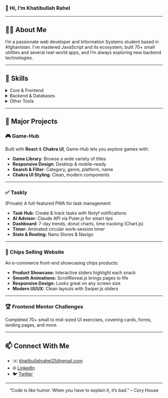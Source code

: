 <p align="center">
  <h3>👋 Hi, I’m Khatibullah Rahel</h1>
</p>

---

## 👨‍💻 About Me
I’m a passionate web developer and Information Systems student based in Afghanistan. I’ve mastered JavaScript and its ecosystem, built 70+ small utilities and several real-world apps, and I’m always exploring new backend technologies.

---

## 🔧 Skills

<details>
<summary>Core & Frontend</summary>

- **JavaScript (ES6+)** • **TypeScript**  
- **React** • **Next.js**  
- **Sass** • **Bootstrap** • **Tailwind CSS**  
</details>

<details>
<summary>Backend & Databases</summary>

- **Node.js** • **Express.js** • **Mongodb**
</details>

<details>
<summary>Other Tools</summary>

- **Git & GitHub** • **VS Code**  
- **Chart.js**, **Nano Stores**, **Navigo**, **Notyf**  
- **Puter.js** + **Claude API** • **ScrollReveal.js** • **Swiper.js**  
</details>

---

## 🚀 Major Projects

### 🎮 Game-Hub  
Built with **React** & **Chakra UI**, Game-Hub lets you explore games with:
- **Game Library**: Browse a wide variety of titles  
- **Responsive Design**: Desktop & mobile–ready  
- **Search & Filter**: Category, genre, platform, name  
- **Chakra UI Styling**: Clean, modern components  

---

### ✅ Taskly  
(Private) A full-featured PWA for task management:
- **Task Hub:** Create & track tasks with Notyf notifications  
- **AI Advisor:** Claude API via Puter.js for smart tips  
- **Dashboard:** 7-day trends, donut charts, time tracking (Chart.js)  
- **Timer:** Animated circular work-session timer  
- **State & Routing:** Nano Stores & Navigo  

---

### 🍟 Chips Selling Website  
An e-commerce front-end showcasing chips products:
- **Product Showcase:** Interactive sliders highlight each snack  
- **Smooth Animations:** ScrollReveal.js brings pages to life  
- **Responsive Design:** Looks great on any screen size  
- **Modern UI/UX:** Clean layouts with Swiper.js sliders  

---

### 🏆 Frontend Mentor Challenges  
Completed 70+ small to mid-sized UI exercises, covering cards, forms, landing pages, and more.

---

## 📫 Connect With Me

- ✉️ khatibullahrahel25@gmail.com
- 🌐 [LinkedIn](https://www.linkedin.com/in/khatibullah-rahel-a93a74281/)  
- 🐦 [Twitter](https://twitter.com/rahel)  

---

<p align="center">
  “Code is like humor. When you have to explain it, it’s bad.” – Cory House
</p>
